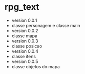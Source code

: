 # rpg_text
- version 0.0.1
 - classe personagem e classe main
- version 0.0.2
 - classe mapa
- version 0.0.3
 - classe posicao
- version 0.0.4
 - classe itens
- version 0.0.5
 - classe objetos do mapa

